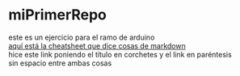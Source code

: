 # miPrimerRepo
este es un ejercicio para el ramo de arduino<br>
[aquí está la cheatsheet que dice cosas de markdown](https://github.com/adam-p/markdown-here/wiki/Markdown-Here-Cheatsheet)<br>
hice este link poniendo el título en corchetes y el link en paréntesis<br>
sin espacio entre ambas cosas

